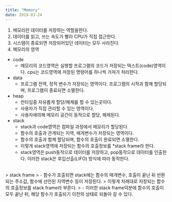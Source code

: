```yaml
---
title: "Memory"
date: 2019-03-24
---
```

1. 메모리란 데이터를 저장하는 역할을한다.
2. 데이터를 읽고, 쓰는 속도가 빨라 CPU가 직접 접근한다.
3. 시스템이 종료되면 저장되어있던 데이터는 모두 사라진다.
4. 메모리의 영역
- code
  - 메모리의 코드영역은 실행할 프로그램의 코드가 저장되는 텍스트(code)영역이다.
  cpu는 코드영역에 저장된 명령어를 하나씩 가져가 처리한다.
- data
  - 프로그램 전역, 정적 변수가 저장되는 영역이다.
  프로그램의 시작과 함께 할당되며, 프로그램이 종료되면 소멸한다.
- heap
  - 런타임중 자유롭게 할당/해제를 할 수 있는곳이다.
  - 사용자가 직접 관리할 수 있는 영역이다.
  - 사용자에의해 메모리 공간이 동적으로 할당, 해제된다.
- stack
  - stack과 code영역은 컴파일 과정에서 메모리가 할당된다.
  - 함수의 호출과 관계되는 지역, 매게변수가 저장되는 영역이다.
  - 함수의 호출과 함께 할당되며, 함수의 호출이 완료되면 소멸한다.
  - 이렇게 stack영역에 저장되는 함수의 호출정보를 *stack frame라 한다.
  - stack영역은 push동작으로 데이터를 저장하고, pop동작으로 데이터를 인출한다.
  이러한 stack은 후입선출(LIFO) 방식에 따라 동작한다.

<br/>
  > stack frame
  > - 함수가 호출되면 stack에는 함수의 매개변수, 호출이 끝난 뒤 반환되는 주소값, 함수에 선언된 지역변수 등이 저장된다.
  > 이렇게 차례대로 저장되는 함수의 호출정보를 stack frame라 부른다.
  > - 이러한 stack frame덕분에 함수의 호출이 모두 끝난 뒤, 해당 함수가 호출되기 이전의 상태로 되돌아 갈 수 있다.
